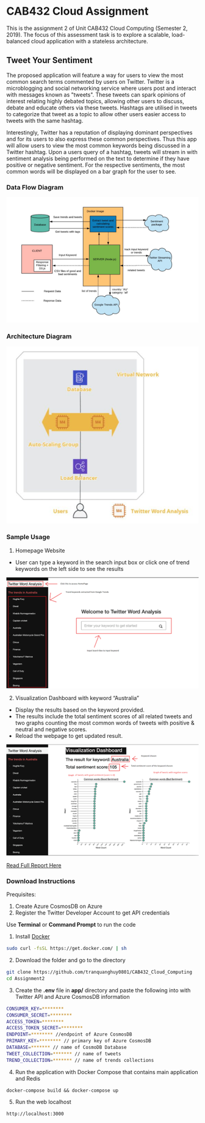 # CAB432 Cloud Assignment

This is the assignment 2 of Unit CAB432 Cloud Computing (Semester 2, 2019). The focus of this assessment task is to explore a scalable, load-balanced cloud application with a stateless architecture.

## Tweet Your Sentiment

The proposed application will feature a way for users to view the most common search terms commented by users on Twitter. Twitter is a microblogging and social networking service where users post and interact with messages known as "tweets". These tweets can spark opinions of interest relating highly debated topics, allowing other users to discuss, debate and educate others via these tweets. Hashtags are utilised in tweets to categorize that tweet as a topic to allow other users easier access to tweets with the same hashtag.

Interestingly, Twitter has a reputation of displaying dominant perspectives and for its users to also express these common perspectives. Thus this app will allow users to view the most common keywords being discussed in a Twitter hashtag. Upon a users query of a hashtag, tweets will stream in with sentiment analysis being performed on the text to determine if they have positive or negative sentiment. For the respective sentiments, the most common words will be displayed on a bar graph for the user to see.

### Data Flow Diagram

![DataFlow](images/data-flow.png)

### Architecture Diagram

![Architecture](images/architecture.png)

### Sample Usage

1. Homepage Website

- User can type a keyword in the search input box or click one of trend keywords on the left side to see the results

![HomePage](images/intro.png)

2. Visualization Dashboard with keyword “Australia”

- Display the results based on the keyword provided.
- The results include the total sentiment scores of all related tweets and two graphs counting the most common words of tweets with positive & neutral and negative scores.
- Reload the webpage to get updated result.

![Dashboard](images/dashboard.png)

[Read Full Report Here](CAB432_Report.pdf)

### Download Instructions

Prequisites:

1. Create Azure CosmosDB on Azure
2. Register the Twitter Developer Account to get API credentials

Use **Terminal** or **Command Prompt** to run the code

1. Install [Docker](https://www.docker.com)

```bash
sudo curl -fsSL https://get.docker.com/ | sh
```

2. Download the folder and go to the directory

```bash
git clone https://github.com/tranquanghuy0801/CAB432_Cloud_Computing
cd Assignment2
```

3. Create the **.env** file in **app/** directory and paste the following into with Twitter API and Azure CosmosDB information

```bash
CONSUMER_KEY=********
CONSUMER_SECRET=********
ACCESS_TOKEN=********
ACCESS_TOKEN_SECRET=********
ENDPOINT=******** //endpoint of Azure CosmosDB
PRIMARY_KEY=******** // primary key of Azure CosmosDB
DATABASE=******* // name of CosmoDB Database
TWEET_COLLECTION=******* // name of tweets
TREND_COLLECTION=******* // name of trends collections

```

4. Run the application with Docker Compose that contains main application and Redis

```
docker-compose build && docker-compose up
```

5. Run the web localhost
```bash
http://localhost:3000
```
